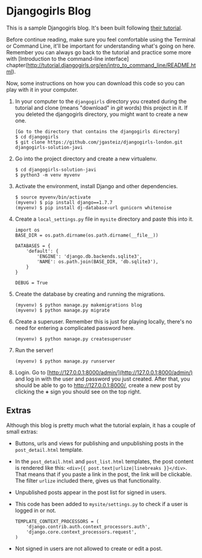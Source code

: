 # Djangogirls Blog

This is a sample Djangogirls blog. It's been built following [their tutorial](http://tutorial.djangogirls.org/en/django_start_project/README.html).

Before continue reading, make sure you feel comfortable using the Terminal or Command Line, it'll be important for understanding what's going on here. Remember you can always go back to the tutorial and practice some more with [Introduction to the command-line interface] chapter(http://tutorial.djangogirls.org/en/intro_to_command_line/README.html).

Now, some instructions on how you can download this code so you can play with it in your computer.

1. In your computer to the `djangogirls` directory you created during the tutorial and clone (means "download" in _git_ words) this project in it. If you deleted the djangogirls directory, you might want to create a new one.
    ```
    [Go to the directory that contains the djangogirls directory]
    $ cd djangogirls
    $ git clone https://github.com/jgasteiz/djangogirls-london.git djangogirls-solution-javi
    ```

2. Go into the project directory and create a new virtualenv.
    ```
    $ cd djangogirls-solution-javi
    $ python3 -m venv myvenv
    ```

3. Activate the environment, install Django and other dependencies.
    ```
    $ source myvenv/bin/activate
    (myvenv) $ pip install django==1.7.7
    (myvenv) $ pip install dj-database-url gunicorn whitenoise
    ```

4. Create a `local_settings.py` file in `mysite` directory and paste this into it.
    ```
    import os
    BASE_DIR = os.path.dirname(os.path.dirname(__file__))

    DATABASES = {
        'default': {
            'ENGINE': 'django.db.backends.sqlite3',
            'NAME': os.path.join(BASE_DIR, 'db.sqlite3'),
        }
    }

    DEBUG = True
    ```

5. Create the database by creating and running the migrations.
    ```
    (myvenv) $ python manage.py makemigrations blog
    (myvenv) $ python manage.py migrate
    ```

6. Create a superuser. Remember this is just for playing locally, there's no need for entering a complicated password here.
    ```
    (myvenv) $ python manage.py createsuperuser
    ```

7. Run the server!
    ```
    (myvenv) $ python manage.py runserver
    ```

8. Login. Go to [http://127.0.0.1:8000/admin/](http://127.0.0.1:8000/admin/) and log in with the user and password you just created. After that, you should be able to go to http://127.0.0.1:8000/, create a new post by clicking the **+** sign you should see on the top right.

## Extras

Although this blog is pretty much what the tutorial explain, it has a couple of small extras:

- Buttons, urls and views for publishing and unpublishing posts in the `post_detail.html` template.
- In the `post_detail.html` and `post_list.html` templates, the post content is rendered like this: `<div>{{ post.text|urlize|linebreaks }}</div>`. That means that if you paste a link in the post, the link will be clickable. The filter `urlize` included there, gives us that functionality.
- Unpublished posts appear in the post list for signed in users.
- This code has been added to `mysite/settings.py` to check if a user is logged in or not.
    ```
    TEMPLATE_CONTEXT_PROCESSORS = (
        'django.contrib.auth.context_processors.auth',
        'django.core.context_processors.request',
    )
    ```

- Not signed in users are not allowed to create or edit a post.
